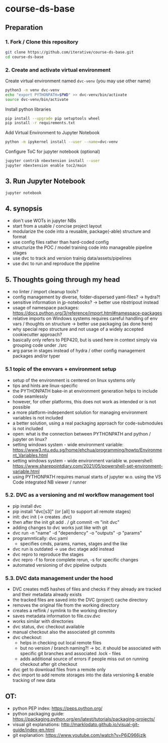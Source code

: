 # course-ds-base

## Preparation

### 1. Fork / Clone this repository

```bash
git clone https://github.com/iterative/course-ds-base.git
cd course-ds-base
```


### 2. Create and activate virtual environment

Create virtual environment named `dvc-venv` (you may use other name)
```bash
python3 -m venv dvc-venv
echo "export PYTHONPATH=$PWD" >> dvc-venv/bin/activate
source dvc-venv/bin/activate
```
Install python libraries

```bash
pip install --upgrade pip setuptools wheel
pip install -r requirements.txt
```

Add Virtual Environment to Jupyter Notebook

```bash
python -m ipykernel install --user --name=dvc-venv
``` 

Configure ToC for jupyter notebook (optional)

```bash
jupyter contrib nbextension install --user
jupyter nbextension enable toc2/main
```

## 3. Run Jupyter Notebook

```bash
jupyter notebook
```

## 4. synopsis
- don't use WOTs in jupyter NBs
- start from a usable / concise project layout
- modularize the code into a reusable, package(-able) structure and format
- use config files rather than hard-coded config
- structurize the POC / model training code into manageable pipeline stages
- use dvc to track and version trainig data/assets/pipelines 
- use dvc to run and reproduce the pipeline


## 5. Thoughts going through my head

- no linter / import cleanup tools? 
- config management by diverse, folder-dispersed yaml-files? -> hydra?!
- sensitive information in jp-notebooks? -> better use nbstripout instead
- usage of namespace packages: https://docs.python.org/3/reference/import.html#namespace-packages
- relative imports on Windows systems requires careful handling of env vars / thoughts on structure -> better use packaging (as done here)
- why special repo structure and not usage of a widely accepted cookiecutter approach?
- basically only refers to PEP420, but is used here in context simply via grouping code under ./src
- arg parse in stages instead of hydra / other config management packages and/or typer


### 5.1 topic of the envvars + environment setup

- setup of the environment is centered on linux systems only
- tips and hints are linux-specific
- the PYTHONPATH bake-in at environment generation helps to include code seamlessly
- however, for other platforms, this does not work as intended or is not possible
- a more platform-independent solution for managing environment variables is not included 
- a better solution, using a real packaging approach for code-submodules is not included
- open: what is the connection between PYTHONPATH and python / jupyter on linux?
- setting windows system - wide environment variable: https://www3.ntu.edu.sg/home/ehchua/programming/howto/Environment_Variables.html
- setting windows system - wide environment variable w. powershell: https://www.sharepointdiary.com/2021/05/powershell-set-environment-variable.html
- using PYTHONPATH requires manual starts of jupyter w.o. using the VS Code integrated NB viewer / runner

### 5.2. DVC as a versioning and ml workflow management tool

- pip install dvc
- pip install "dvc[s3]" (or [all] to support all remote stages)
- init: dvc init (-> creates .dvc)
- then after the init git add . / git commit -m "init dvc"
- adding changes to dvc works just like with git 
- dvc run -n "name" -d "dependency" -o "outputs" -p "params"
- programmtically: dvc.yaml
    - specifies cmds, params, names, stages and the like
- dvc run is outdated -> use dvc stage add instead
- dvc repro to reproduce the stages
- dvc repro -f to force complete rerun, -s for specific changes
- automated versioning of dvc pipeline outputs

### 5.3. DVC data management under the hood

- DVC creates md5 hashes of files and checks if they already are tracked and their metadata already exists
- the tracked files are saved into the DVC (project) cache directory
- removes the original file from the working directory
- creates a reflink / symlink to the working directory
- saves metadata information to file.csv.dvc
- works similar with directories
- dvc status, dvc checkout available
- manual checkout also the associated git commits
- dvc checkout:
    - helps in checking out local remote files
    - but no version / branch naming?! -> bc. it should be associated with specific git branches and associated .lock - files
    - adds additional source of errors if people miss out on running checkout after git checkout
- dvc get to download files from a remote only
- dvc import to add remote storages into the data versioning & enable tracking of new data



## OT:
- python PEP index: https://peps.python.org/
- python packaging guide: https://packaging.python.org/en/latest/tutorials/packaging-projects/
- visual git explanations: http://marklodato.github.io/visual-git-guide/index-en.html
- git explanation: https://www.youtube.com/watch?v=P6jD966jzlk